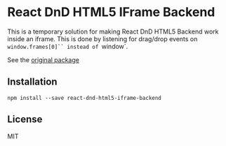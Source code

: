 # React DnD HTML5 IFrame Backend

This is a temporary solution for making React DnD HTML5 Backend work inside an iframe.
This is done by listening for drag/drop events on `window.frames[0]`` instead of `window`.

See the [original package](https://github.com/ilyagelman/react-dnd-html5-backend)

## Installation

```
npm install --save react-dnd-html5-iframe-backend
```

## License

MIT
